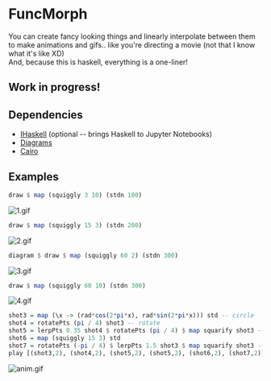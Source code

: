 # FuncMorph

You can create fancy looking things and linearly interpolate between them to make animations and gifs.. like you're directing a movie (not that I know what it's like XD)  
And, because this is haskell, everything is a one-liner!

## Work in progress!
## Dependencies
- [IHaskell](https://github.com/gibiansky/IHaskell)  (optional -- brings Haskell to Jupyter Notebooks)
- [Diagrams](https://archives.haskell.org/projects.haskell.org/diagrams/)
- [Cairo](http://hackage.haskell.org/package/cairo)

## Examples
```Haskell
draw $ map (squiggly 3 10) (stdn 100)
``` 
![1.gif](https://github.com/sam46/FuncMorph/blob/master/gallery/1.png)
  

```Haskell
draw $ map (squiggly 15 3) (stdn 200)
``` 
![2.gif](https://github.com/sam46/FuncMorph/blob/master/gallery/2.png)
  

```Haskell
diagram $ draw $ map (squiggly 60 2) (stdn 300)
``` 
![3.gif](https://github.com/sam46/FuncMorph/blob/master/gallery/3.png)
  

```Haskell
draw $ map (squiggly 60 10) (stdn 300)
``` 
![4.gif](https://github.com/sam46/FuncMorph/blob/master/gallery/4.png)


```Haskell
shot3 = map (\x -> (rad*cos(2*pi*x), rad*sin(2*pi*x))) std -- circle
shot4 = rotatePts (pi / 4) shot3 -- rotate
shot5 = lerpPts 0.35 shot4 $ rotatePts (pi / 4) $ map squarify shot3 -- squircle
shot6 = map (squiggly 15 3) std
shot7 = rotatePts (-pi / 4) $ lerpPts 1.5 shot3 $ map squarify shot3 -- diamond
play [(shot3,2), (shot4,2), (shot5,2), (shot5,2), (shot6,2), (shot7,2)]
``` 
![anim.gif](https://github.com/sam46/FuncMorph/blob/master/gallery/anim.gif)

